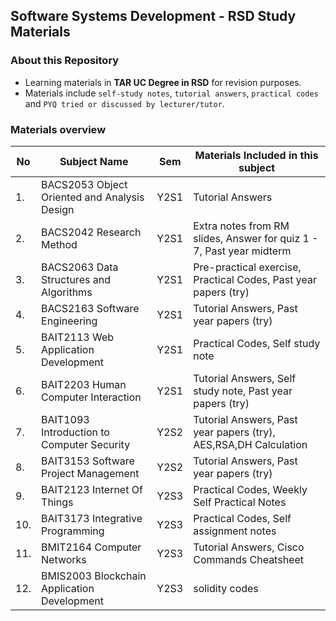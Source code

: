 ## Software Systems Development - RSD Study Materials


### About this Repository
- Learning materials in **TAR UC Degree in RSD** for revision purposes. 
- Materials include `self-study notes`, `tutorial answers`, `practical codes` and `PYQ tried or discussed by lecturer/tutor`.

### Materials overview 
| No  | Subject Name | Sem | Materials Included in this subject |
| ------------- | ------------- | ------------- | ------------- |
| 1.  | BACS2053 Object Oriented and Analysis Design  | Y2S1  | Tutorial Answers  |
| 2.  | BACS2042 Research Method  | Y2S1  | Extra notes from RM slides, Answer for quiz 1 - 7, Past year midterm  |
| 3.  | BACS2063 Data Structures and Algorithms  | Y2S1  | Pre-practical exercise, Practical Codes, Past year papers (try)|
| 4.  | BACS2163 Software Engineering  | Y2S1  | Tutorial Answers, Past year papers (try) |
| 5.  | BAIT2113 Web Application Development  | Y2S1  | Practical Codes, Self study note  |
| 6.  | BAIT2203 Human Computer Interaction  | Y2S1  | Tutorial Answers, Self study note, Past year papers (try) |
| 7.  | BAIT1093 Introduction to Computer Security  | Y2S2  | Tutorial Answers, Past year papers (try), AES,RSA,DH Calculation |
| 8.  | BAIT3153 Software Project Management  | Y2S2  | Tutorial Answers, Past year papers (try) |
| 9.  | BAIT2123 Internet Of Things  | Y2S3  | Practical Codes, Weekly Self Practical Notes |
| 10.  | BAIT3173 Integrative Programming  | Y2S3  | Practical Codes, Self assignment notes |
| 11.  | BMIT2164 Computer Networks  | Y2S3  | Tutorial Answers, Cisco Commands Cheatsheet |
| 12.  | BMIS2003 Blockchain Application Development  | Y2S3  | solidity codes |


